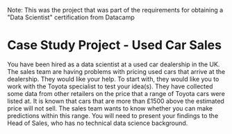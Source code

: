 Note: This was the project that was part of the requirements for obtaining a "Data Scientist" certification from Datacamp

# Case Study Project - Used Car Sales
You have been hired as a data scientist at a used car dealership in the UK. The sales team are
having problems with pricing used cars that arrive at the dealership. They would like your
help. To start with, they would like you to work with the Toyota specialist to test your idea(s).
They have collected some data from other retailers on the price that a range of Toyota cars
were listed at. It is known that cars that are more than £1500 above the estimated price will
not sell. The sales team wants to know whether you can make predictions within this range.
You will need to present your findings to the Head of Sales, who has no technical data science
background.
